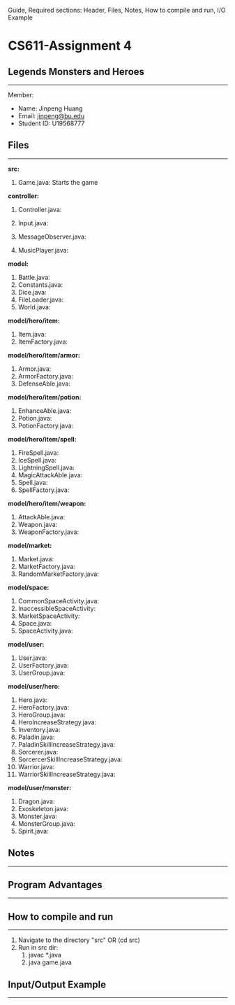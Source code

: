 Guide,
Required sections: Header, Files, Notes, How to compile and run, I/O Example

# CS611-Assignment 4
## Legends Monsters and Heroes
---------------------------------------------------------------------------

Member:
- Name: Jinpeng Huang
- Email: jinpeng@bu.edu
- Student ID: U19568777

## Files
---------------------------------------------------------------------------
**src:**
1. Game.java: Starts the game

**controller:**

1. Controller.java:

2. Input.java:

3. MessageObserver.java:

4. MusicPlayer.java:

**model:**
   
1. Battle.java:
2. Constants.java:
3. Dice.java:
4. FileLoader.java:
5. World.java:

**model/hero/item:**
1. Item.java:
2. ItemFactory.java:

**model/hero/item/armor:**
1. Armor.java:
2. ArmorFactory.java:
3. DefenseAble.java:
   
**model/hero/item/potion:**
1. EnhanceAble.java:
2. Potion.java:
3. PotionFactory.java:
   
**model/hero/item/spell:**
1. FireSpell.java:
2. IceSpell.java:
3. LightningSpell.java:
4. MagicAttackAble.java:
5. Spell.java:
6. SpellFactory.java:
   
**model/hero/item/weapon:**
1. AttackAble.java:
2. Weapon.java:
3. WeaponFactory.java: 

**model/market:**
1. Market.java:
2. MarketFactory.java:
3. RandomMarketFactory.java:

**model/space:**
1. CommonSpaceActivity.java:
2. InaccessibleSpaceActivity:
3. MarketSpaceActivity:
4. Space.java:
5. SpaceActivity.java:

**model/user:**
1. User.java:
2. UserFactory.java:
3. UserGroup.java:

**model/user/hero:**
1. Hero.java:
2. HeroFactory.java:
3. HeroGroup.java:
4. HeroIncreaseStrategy.java:
5. Inventory.java:
6. Paladin.java:
7. PaladinSkillIncreaseStrategy.java:
8. Sorcerer.java:
9. SorcercerSkillIncreaseStrategy.java:
10. Warrior.java:
11. WarriorSkillIncreaseStrategy.java:

**model/user/monster:**
1. Dragon.java:
2. Exoskeleton.java:
3. Monster.java:
4. MonsterGroup.java:
5. Spirit.java:

## Notes
---------------------------------------------------------------------------



## Program Advantages
---------------------------------------------------------------------------



## How to compile and run
---------------------------------------------------------------------------


1. Navigate to the directory "src" OR (cd src)
2. Run in src dir:
   1. javac *.java
   2. java game.java

## Input/Output Example
---------------------------------------------------------------------------
```

```
